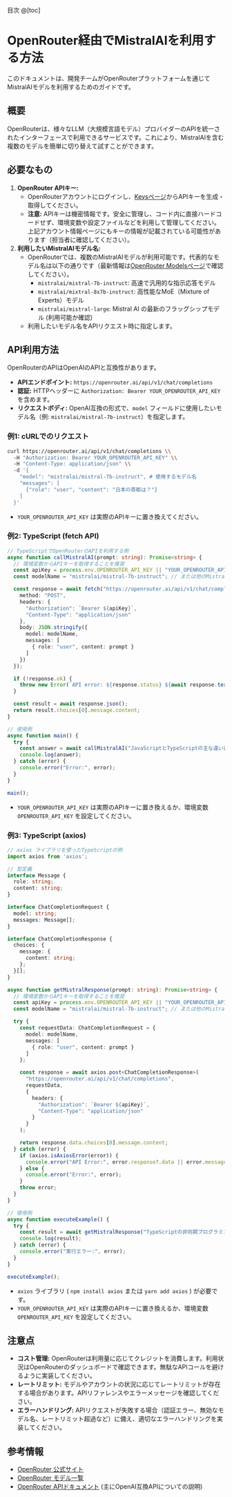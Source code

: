 目次
@[toc]

# OpenRouter経由でMistralAIを利用する方法

このドキュメントは、開発チームがOpenRouterプラットフォームを通じてMistralAIモデルを利用するためのガイドです。

## 概要

OpenRouterは、様々なLLM（大規模言語モデル）プロバイダーのAPIを統一されたインターフェースで利用できるサービスです。これにより、MistralAIを含む複数のモデルを簡単に切り替えて試すことができます。

## 必要なもの

1.  **OpenRouter APIキー:**
    *   OpenRouterアカウントにログインし、[Keysページ](https://openrouter.ai/keys)からAPIキーを生成・取得してください。
    *   **注意:** APIキーは機密情報です。安全に管理し、コード内に直接ハードコードせず、環境変数や設定ファイルなどを利用して管理してください。上記アカウント情報ページにもキーの情報が記載されている可能性があります（担当者に確認してください）。
2.  **利用したいMistralAIモデル名:**
    *   OpenRouterでは、複数のMistralAIモデルが利用可能です。代表的なモデル名は以下の通りです（最新情報は[OpenRouter Modelsページ](https://openrouter.ai/models)で確認してください）。
        *   `mistralai/mistral-7b-instruct`: 高速で汎用的な指示応答モデル
        *   `mistralai/mixtral-8x7b-instruct`: 高性能なMoE（Mixture of Experts）モデル
        *   `mistralai/mistral-large`: Mistral AI の最新のフラッグシップモデル (利用可能か確認)
    *   利用したいモデル名をAPIリクエスト時に指定します。

## API利用方法

OpenRouterのAPIはOpenAIのAPIと互換性があります。

*   **APIエンドポイント:** `https://openrouter.ai/api/v1/chat/completions`
*   **認証:** HTTPヘッダーに `Authorization: Bearer YOUR_OPENROUTER_API_KEY` を含めます。
*   **リクエストボディ:** OpenAI互換の形式で、`model` フィールドに使用したいモデル名（例: `mistralai/mistral-7b-instruct`）を指定します。

### 例1: cURLでのリクエスト

```bash
curl https://openrouter.ai/api/v1/chat/completions \\
  -H "Authorization: Bearer YOUR_OPENROUTER_API_KEY" \\
  -H "Content-Type: application/json" \\
  -d '{
    "model": "mistralai/mistral-7b-instruct", # 使用するモデル名
    "messages": [
      {"role": "user", "content": "日本の首都は？"}
    ]
  }'
```
*   `YOUR_OPENROUTER_API_KEY` は実際のAPIキーに置き換えてください。

### 例2: TypeScript (fetch API)

```typescript
// TypeScriptでOpenRouterのAPIを利用する例
async function callMistralAI(prompt: string): Promise<string> {
  // 環境変数からAPIキーを取得することを推奨
  const apiKey = process.env.OPENROUTER_API_KEY || "YOUR_OPENROUTER_API_KEY";
  const modelName = "mistralai/mistral-7b-instruct"; // または他のMistralAIモデル名

  const response = await fetch("https://openrouter.ai/api/v1/chat/completions", {
    method: "POST",
    headers: {
      "Authorization": `Bearer ${apiKey}`,
      "Content-Type": "application/json"
    },
    body: JSON.stringify({
      model: modelName,
      messages: [
        { role: "user", content: prompt }
      ]
    })
  });

  if (!response.ok) {
    throw new Error(`API error: ${response.status} ${await response.text()}`);
  }

  const result = await response.json();
  return result.choices[0].message.content;
}

// 使用例
async function main() {
  try {
    const answer = await callMistralAI("JavaScriptとTypeScriptの主な違いは何ですか？");
    console.log(answer);
  } catch (error) {
    console.error("Error:", error);
  }
}

main();
```
*   `YOUR_OPENROUTER_API_KEY` は実際のAPIキーに置き換えるか、環境変数 `OPENROUTER_API_KEY` を設定してください。

### 例3: TypeScript (axios)

```typescript
// axios ライブラリを使ったTypeScriptの例
import axios from 'axios';

// 型定義
interface Message {
  role: string;
  content: string;
}

interface ChatCompletionRequest {
  model: string;
  messages: Message[];
}

interface ChatCompletionResponse {
  choices: {
    message: {
      content: string;
    };
  }[];
}

async function getMistralResponse(prompt: string): Promise<string> {
  // 環境変数からAPIキーを取得することを推奨
  const apiKey = process.env.OPENROUTER_API_KEY || "YOUR_OPENROUTER_API_KEY";
  const modelName = "mistralai/mistral-7b-instruct"; // または他のMistralAIモデル名

  try {
    const requestData: ChatCompletionRequest = {
      model: modelName,
      messages: [
        { role: "user", content: prompt }
      ]
    };

    const response = await axios.post<ChatCompletionResponse>(
      "https://openrouter.ai/api/v1/chat/completions",
      requestData,
      {
        headers: {
          "Authorization": `Bearer ${apiKey}`,
          "Content-Type": "application/json"
        }
      }
    );

    return response.data.choices[0].message.content;
  } catch (error) {
    if (axios.isAxiosError(error)) {
      console.error("API Error:", error.response?.data || error.message);
    } else {
      console.error("Error:", error);
    }
    throw error;
  }
}

// 使用例
async function executeExample() {
  try {
    const result = await getMistralResponse("TypeScriptの非同期プログラミングについて説明してください");
    console.log(result);
  } catch (error) {
    console.error("実行エラー:", error);
  }
}

executeExample();
```
*   `axios` ライブラリ ( `npm install axios` または `yarn add axios` ) が必要です。
*   `YOUR_OPENROUTER_API_KEY` は実際のAPIキーに置き換えるか、環境変数 `OPENROUTER_API_KEY` を設定してください。

## 注意点

*   **コスト管理:** OpenRouterは利用量に応じてクレジットを消費します。利用状況はOpenRouterのダッシュボードで確認できます。無駄なAPIコールを避けるように実装してください。
*   **レートリミット:** モデルやアカウントの状況に応じてレートリミットが存在する場合があります。APIリファレンスやエラーメッセージを確認してください。
*   **エラーハンドリング:** APIリクエストが失敗する場合（認証エラー、無効なモデル名、レートリミット超過など）に備え、適切なエラーハンドリングを実装してください。

## 参考情報

*   [OpenRouter 公式サイト](https://openrouter.ai/)
*   [OpenRouter モデル一覧](https://openrouter.ai/models)
*   [OpenRouter APIドキュメント](https://openrouter.ai/docs) (主にOpenAI互換APIについての説明)
